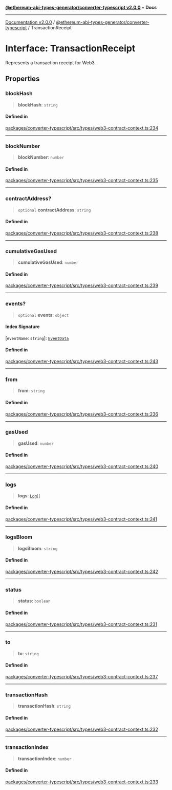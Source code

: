 [**@ethereum-abi-types-generator/converter-typescript v2.0.0**](../README.md) • **Docs**

***

[Documentation v2.0.0](../../../packages.md) / [@ethereum-abi-types-generator/converter-typescript](../README.md) / TransactionReceipt

# Interface: TransactionReceipt

Represents a transaction receipt for Web3.

## Properties

### blockHash

> **blockHash**: `string`

#### Defined in

[packages/converter-typescript/src/types/web3-contract-context.ts:234](https://github.com/niZmosis/ethereum-abi-types-generator/blob/51c0ac8a6ea35330201860f8469daa0efc6ae8f2/packages/converter-typescript/src/types/web3-contract-context.ts#L234)

***

### blockNumber

> **blockNumber**: `number`

#### Defined in

[packages/converter-typescript/src/types/web3-contract-context.ts:235](https://github.com/niZmosis/ethereum-abi-types-generator/blob/51c0ac8a6ea35330201860f8469daa0efc6ae8f2/packages/converter-typescript/src/types/web3-contract-context.ts#L235)

***

### contractAddress?

> `optional` **contractAddress**: `string`

#### Defined in

[packages/converter-typescript/src/types/web3-contract-context.ts:238](https://github.com/niZmosis/ethereum-abi-types-generator/blob/51c0ac8a6ea35330201860f8469daa0efc6ae8f2/packages/converter-typescript/src/types/web3-contract-context.ts#L238)

***

### cumulativeGasUsed

> **cumulativeGasUsed**: `number`

#### Defined in

[packages/converter-typescript/src/types/web3-contract-context.ts:239](https://github.com/niZmosis/ethereum-abi-types-generator/blob/51c0ac8a6ea35330201860f8469daa0efc6ae8f2/packages/converter-typescript/src/types/web3-contract-context.ts#L239)

***

### events?

> `optional` **events**: `object`

#### Index Signature

 \[`eventName`: `string`\]: [`EventData`](EventData.md)

#### Defined in

[packages/converter-typescript/src/types/web3-contract-context.ts:243](https://github.com/niZmosis/ethereum-abi-types-generator/blob/51c0ac8a6ea35330201860f8469daa0efc6ae8f2/packages/converter-typescript/src/types/web3-contract-context.ts#L243)

***

### from

> **from**: `string`

#### Defined in

[packages/converter-typescript/src/types/web3-contract-context.ts:236](https://github.com/niZmosis/ethereum-abi-types-generator/blob/51c0ac8a6ea35330201860f8469daa0efc6ae8f2/packages/converter-typescript/src/types/web3-contract-context.ts#L236)

***

### gasUsed

> **gasUsed**: `number`

#### Defined in

[packages/converter-typescript/src/types/web3-contract-context.ts:240](https://github.com/niZmosis/ethereum-abi-types-generator/blob/51c0ac8a6ea35330201860f8469daa0efc6ae8f2/packages/converter-typescript/src/types/web3-contract-context.ts#L240)

***

### logs

> **logs**: [`Log`](Log.md)[]

#### Defined in

[packages/converter-typescript/src/types/web3-contract-context.ts:241](https://github.com/niZmosis/ethereum-abi-types-generator/blob/51c0ac8a6ea35330201860f8469daa0efc6ae8f2/packages/converter-typescript/src/types/web3-contract-context.ts#L241)

***

### logsBloom

> **logsBloom**: `string`

#### Defined in

[packages/converter-typescript/src/types/web3-contract-context.ts:242](https://github.com/niZmosis/ethereum-abi-types-generator/blob/51c0ac8a6ea35330201860f8469daa0efc6ae8f2/packages/converter-typescript/src/types/web3-contract-context.ts#L242)

***

### status

> **status**: `boolean`

#### Defined in

[packages/converter-typescript/src/types/web3-contract-context.ts:231](https://github.com/niZmosis/ethereum-abi-types-generator/blob/51c0ac8a6ea35330201860f8469daa0efc6ae8f2/packages/converter-typescript/src/types/web3-contract-context.ts#L231)

***

### to

> **to**: `string`

#### Defined in

[packages/converter-typescript/src/types/web3-contract-context.ts:237](https://github.com/niZmosis/ethereum-abi-types-generator/blob/51c0ac8a6ea35330201860f8469daa0efc6ae8f2/packages/converter-typescript/src/types/web3-contract-context.ts#L237)

***

### transactionHash

> **transactionHash**: `string`

#### Defined in

[packages/converter-typescript/src/types/web3-contract-context.ts:232](https://github.com/niZmosis/ethereum-abi-types-generator/blob/51c0ac8a6ea35330201860f8469daa0efc6ae8f2/packages/converter-typescript/src/types/web3-contract-context.ts#L232)

***

### transactionIndex

> **transactionIndex**: `number`

#### Defined in

[packages/converter-typescript/src/types/web3-contract-context.ts:233](https://github.com/niZmosis/ethereum-abi-types-generator/blob/51c0ac8a6ea35330201860f8469daa0efc6ae8f2/packages/converter-typescript/src/types/web3-contract-context.ts#L233)
